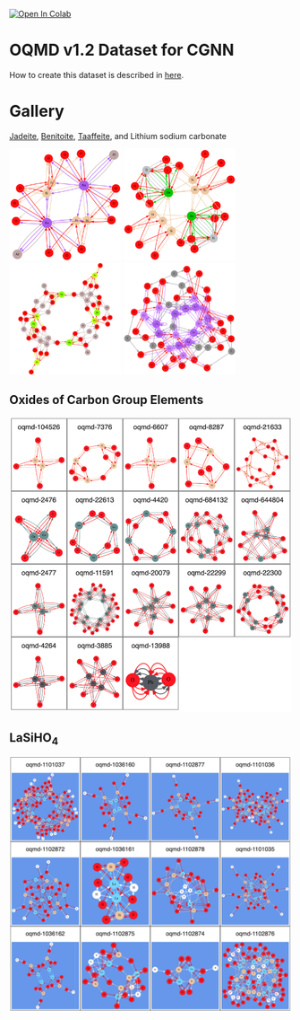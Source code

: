[![Open In Colab](https://colab.research.google.com/assets/colab-badge.svg)](https://colab.research.google.com/github/Tony-Y/oqmd-v1.2-dataset-for-cgnn/blob/main/OQMD_v1_2_dataset_for_CGNN.ipynb)

# OQMD v1.2 Dataset for CGNN

How to create this dataset is described in [here](https://github.com/Tony-Y/cgnn/tree/master/OQMD).

# Gallery
[Jadeite](https://en.wikipedia.org/wiki/Jadeite),
[Benitoite](https://en.wikipedia.org/wiki/Benitoite),
[Taaffeite](https://en.wikipedia.org/wiki/Taaffeite),
and Lithium sodium carbonate
<p>
  <img src="images/Jadeite.png" title="Jadeite" height="200" width="200">
  <img src="images/Benitoite.png" title="Benitoite" height="200" width="200">
  <img src="images/Taaffeite.png" title="Taaffeite" height="200" width="200">
  <img src="images/Lithium_sodium_carbonate.png" title="Lithium sodium carbonate" height="200" width="200">
</p>

## Oxides of Carbon Group Elements
<img src="images/Oxides_of_Carbon_Group_Elements.png" width="600">

## LaSiHO<sub>4</sub>
<img src="images/LaSiHO4.png" width="600">
